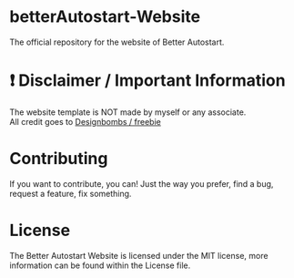 ﻿# betterAutostart-Website
 The official repository for the website of Better Autostart.

# ❗️ Disclaimer / Important Information
The website template is NOT made by myself or any associate. 
<br>
All credit goes to [Designbombs / freebie](https://www.designbombs.com/freebie/knight/)

# Contributing
If you want to contribute, you can! Just the way you prefer, find a bug, request a feature, fix something.

# License
The Better Autostart Website is licensed under the MIT license, more information can be found within the License file.
